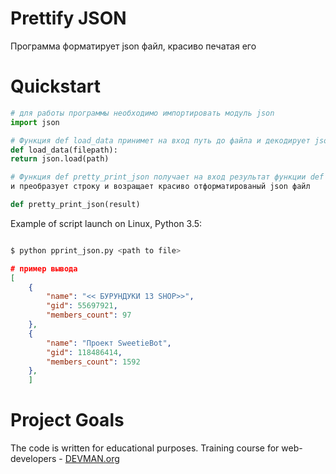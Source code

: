 # Prettify JSON

Программа форматирует json файл, красиво печатая его 

# Quickstart

```python
# для работы программы необходимо импортировать модуль json
import json

# Функция def load_data принимет на вход путь до файла и декодирует json в строку
def load_data(filepath):
return json.load(path)

# Функция def pretty_print_json получает на вход результат функции def load_data 
и преобразует строку и возращает красиво отформатированый json файл

def pretty_print_json(result)

```

Example of script launch on Linux, Python 3.5:

```bash

$ python pprint_json.py <path to file>

```
```json
# пример вывода
[
    {
        "name": "<< БУРУНДУКИ 13 SHOP>>",
        "gid": 55697921,
        "members_count": 97
    },
    {
        "name": "Проект SweetieBot",
        "gid": 118486414,
        "members_count": 1592
    },
    ]

```

# Project Goals

The code is written for educational purposes. Training course for web-developers - [DEVMAN.org](https://devman.org)

